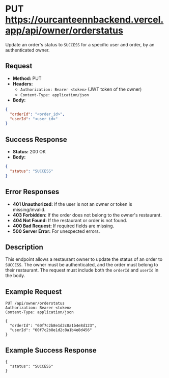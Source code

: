 # PUT https://ourcanteennbackend.vercel.app/api/owner/orderstatus

Update an order's status to `SUCCESS` for a specific user and order, by an authenticated owner.

## Request
- **Method:** PUT
- **Headers:**
  - `Authorization: Bearer <token>` (JWT token of the owner)
  - `Content-Type: application/json`
- **Body:**
```json
{
  "orderId": "<order_id>",
  "userId": "<user_id>"
}
```

## Success Response
- **Status:** 200 OK
- **Body:**
```json
{
  "status": "SUCCESS"
}
```

## Error Responses
- **401 Unauthorized:** If the user is not an owner or token is missing/invalid.
- **403 Forbidden:** If the order does not belong to the owner's restaurant.
- **404 Not Found:** If the restaurant or order is not found.
- **400 Bad Request:** If required fields are missing.
- **500 Server Error:** For unexpected errors.

## Description
This endpoint allows a restaurant owner to update the status of an order to `SUCCESS`. The owner must be authenticated, and the order must belong to their restaurant. The request must include both the `orderId` and `userId` in the body.

## Example Request
```
PUT /api/owner/orderstatus
Authorization: Bearer <token>
Content-Type: application/json

{
  "orderId": "60f7c2b8e1d2c8a1b4e8d123",
  "userId": "60f7c2b8e1d2c8a1b4e8d456"
}
```

## Example Success Response
```
{
  "status": "SUCCESS"
}
```
